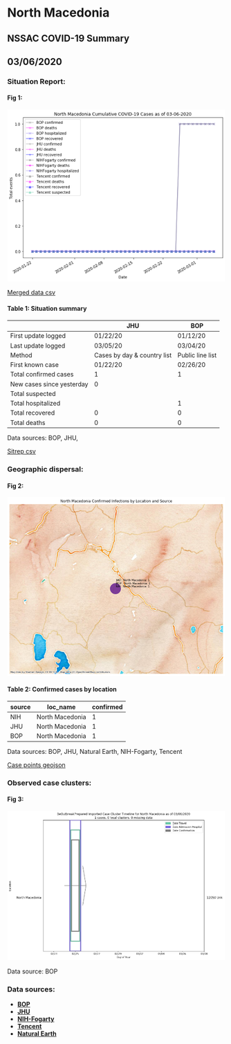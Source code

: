 # North Macedonia
## NSSAC COVID-19 Summary
## 03/06/2020



### Situation Report:
#### Fig 1:
![North Macedonia cases](../merged_histories/North_Macedonia_merged_histories.png)

[Merged data csv](https://github.com/SchlittDataSci/SchlittDataSci.github.io/blob/master/data/tables/North_Macedonia_merged_daily.csv)

#### Table 1: Situation summary


|                           | JHU                         | BOP              |
|---------------------------|-----------------------------|------------------|
| First update logged       | 01/22/20                    | 01/12/20         |
| Last update logged        | 03/05/20                    | 03/04/20         |
| Method                    | Cases by day & country list | Public line list |
| First known case          | 01/22/20                    | 02/26/20         |
| Total confirmed cases     | 1                           | 1                |
| New cases since yesterday | 0                           |                  |
| Total suspected           |                             |                  |
| Total hospitalized        |                             | 1                |
| Total recovered           | 0                           | 0                |
| Total deaths              | 0                           | 0                |

Data sources: BOP, JHU, 


[Sitrep csv](https://github.com/SchlittDataSci/SchlittDataSci.github.io/blob/master/data/tables/North_Macedonia_sitrep.csv)

### Geographic dispersal:
#### Fig 2:
![North Macedonia mapped](../case_locs/North_Macedonia_case_locs.png)

#### Table 2: Confirmed cases by location


| source   | loc_name        |   confirmed |
|----------|-----------------|-------------|
| NIH      | North Macedonia |           1 |
| JHU      | North Macedonia |           1 |
| BOP      | North Macedonia |           1 |

Data sources: BOP, JHU, Natural Earth, NIH-Fogarty, Tencent


[Case points geojson](https://github.com/SchlittDataSci/SchlittDataSci.github.io/blob/master/data/shapes/North_Macedonia_case_locs.geojson)

### Observed case clusters:
#### Fig 3:
![North Macedonia cases](../cluster_analysis/North_Macedonia_imported_cases_BOP.png)



Data source: BOP


### Data sources:
* **[BOP](https://github.com/beoutbreakprepared/nCoV2019)**
* **[JHU](https://github.com/CSSEGISandData/COVID-19)** 
* **[NIH-Fogarty](https://docs.google.com/spreadsheets/d/1jS24DjSPVWa4iuxuD4OAXrE3QeI8c9BC1hSlqr-NMiU/edit#gid=1187587451)** 
* **[Tencent](https://news.qq.com/zt2020/page/feiyan.htm)**
* **[Natural Earth](https://www.naturalearthdata.com/forums/forum/natural-earth-map-data/cultural-vectors/admin-1-states-provinces-and-their-boundaries/)**

<!-- Global site tag (gtag.js) - Google Analytics -->
<script async src="https://www.googletagmanager.com/gtag/js?id=UA-158816269-1"></script>
<script>
  window.dataLayer = window.dataLayer || [];
  function gtag(){dataLayer.push(arguments);}
  gtag('js', new Date());

  gtag('config', 'UA-158816269-1');
</script>